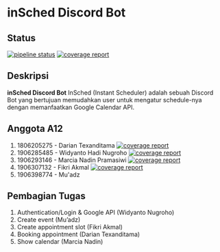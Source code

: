 # inSched Discord Bot

## Status
[![pipeline status](https://gitlab.com/fikri.akmal/testing-insched/badges/master/pipeline.svg)](https://gitlab.com/fikri.akmal/testing-insched/-/commits/master)
[![coverage report](https://gitlab.com/fikri.akmal/testing-insched/badges/master/coverage.svg)](https://gitlab.com/fikri.akmal/testing-insched/-/commits/master)

## Deskripsi
**inSched Discord Bot** InSched (Instant Scheduler) adalah sebuah Discord Bot yang bertujuan memudahkan user untuk mengatur schedule-nya dengan memanfaatkan Google Calendar API.

## Anggota A12
1. 1806205275 - Darian Texanditama [![coverage report](https://gitlab.com/fikri.akmal/testing-insched/badges/feature/booking/coverage.svg)](https://gitlab.com/fikri.akmal/testing-insched/-/commits/feature/booking)
2. 1906285485 - Widyanto Hadi Nugroho [![coverage report](https://gitlab.com/fikri.akmal/testing-insched/badges/dev/widy/coverage.svg)](https://gitlab.com/fikri.akmal/testing-insched/-/commits/dev/widy)
3. 1906293146 - Marcia Nadin Pramasiwi [![coverage report](https://gitlab.com/fikri.akmal/testing-insched/badges/master/coverage.svg)](https://gitlab.com/fikri.akmal/testing-insched/-/commits/showCalendaar)
4. 1906307132 - Fikri Akmal [![coverage report](https://gitlab.com/fikri.akmal/testing-insched/badges/dev/fikri-new/coverage.svg)](https://gitlab.com/fikri.akmal/testing-insched/-/commits/dev/fikri-new)
5. 1906398774 - Mu'adz

## Pembagian Tugas
1. Authentication/Login & Google API (Widyanto Nugroho)
2. Create event (Mu’adz)
3. Create appointment slot (Fikri Akmal)
4. Booking appointment (Darian Texanditama)
5. Show calendar (Marcia Nadin)

